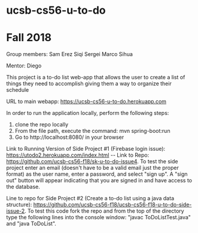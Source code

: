# ucsb-cs56-u-to-do
# Fall 2018

Group members: 
Sam 
Erez
Siqi
Sergei
Marco
Sihua

Mentor: 
Diego

This project is a to-do list web-app that allows the user to create a list of things they need to accomplish giving them a way to organize their schedule

URL to main webapp: https://ucsb-cs56-u-to-do.herokuapp.com


In order to run the application locally, perform the following steps:
1. clone the repo locally
2. From the file path, execute the command: mvn spring-boot:run
3. Go to http://localhost:8080/ in your browser



Link to Running Version of Side Project #1 (Firebase login issue): https://utodo2.herokuapp.com/index.html -- Link to Repo:  https://github.com/ucsb-cs56-f18/sk-u-to-do-issue4. To test the side project enter an email (doesn't have to be a valid email just the proper format) as the user name, enter a password, and select "sign up". A "sign out" button will appear indicating that you are signed in and have access to the database.


Line to repo for Side Project #2 (Create a to-do list using a java data structure): https://github.com/ucsb-cs56-f18/ucsb-cs56-f18-u-to-do-side-issue-2. To test this code fork the repo and from the top of the directory type the following lines into the console window: "javac ToDoListTest.java" and "java ToDoList".


